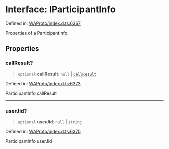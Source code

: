 # Interface: IParticipantInfo

Defined in: [WAProto/index.d.ts:6367](https://github.com/Fokusdotid/Baileys/blob/4cdf75fe48f9b13e8084d341633612ce49e934bd/WAProto/index.d.ts#L6367)

Properties of a ParticipantInfo.

## Properties

### callResult?

> `optional` **callResult**: `null` \| [`CallResult`](../enumerations/CallResult.md)

Defined in: [WAProto/index.d.ts:6373](https://github.com/Fokusdotid/Baileys/blob/4cdf75fe48f9b13e8084d341633612ce49e934bd/WAProto/index.d.ts#L6373)

ParticipantInfo callResult

***

### userJid?

> `optional` **userJid**: `null` \| `string`

Defined in: [WAProto/index.d.ts:6370](https://github.com/Fokusdotid/Baileys/blob/4cdf75fe48f9b13e8084d341633612ce49e934bd/WAProto/index.d.ts#L6370)

ParticipantInfo userJid
